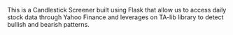 This is a Candlestick Screener built using Flask that allow us to access daily stock data through Yahoo Finance and leverages on TA-lib library to detect bullish and bearish patterns.